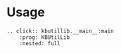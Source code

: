 # Usage

```{eval-rst}
.. click:: kbutillib.__main__:main
    :prog: KBUtilLib
    :nested: full
```
